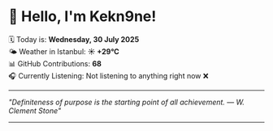 # 👋 Hello, I'm Kekn9ne!

🗓️ Today is: **Wednesday, 30 July 2025**  
🌤️ Weather in Istanbul: **☀️   +29°C**  
📊 GitHub Contributions: **68**  
🎧 Currently Listening: Not listening to anything right now ❌

---

_"Definiteness of purpose is the starting point of all achievement.  — *W. Clement Stone*"_

---
